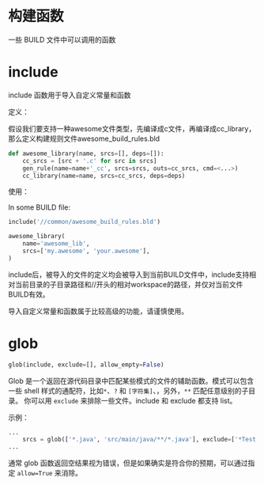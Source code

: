 # 构建函数

一些 BUILD 文件中可以调用的函数

# include

include 函数用于导入自定义常量和函数

定义：

假设我们要支持一种awesome文件类型，先编译成c文件，再编译成cc_library，那么定义构建规则文件awesome_build_rules.bld
```python
def awesome_library(name, srcs=[], deps=[]):
    cc_srcs = [src + '.c' for src in srcs]
    gen_rule(name=name+'_cc', srcs=srcs, outs=cc_srcs, cmd=<...>)
    cc_library(name=name, srcs=cc_srcs, deps=deps)
```

使用：

In some BUILD file:
```python
include('//common/awesome_build_rules.bld')

awesome_library(
    name='awesome_lib',
    srcs=['my.awesome', 'your.awesome'],
)
```
include后，被导入的文件的定义均会被导入到当前BUILD文件中，include支持相对当前目录的子目录路径和//开头的相对workspace的路径，并仅对当前文件BUILD有效。

导入自定义常量和函数属于比较高级的功能，请谨慎使用。

# glob

```python
glob(include, exclude=[], allow_empty=False)
```
Glob 是一个返回在源代码目录中匹配某些模式的文件的辅助函数。模式可以包含一些 shell 样式的通配符，比如`*`、`?` 和 `[字符集]`、，另外，`**` 匹配任意级别的子目录。
你可以用 `exclude` 来排除一些文件。include 和 exclude 都支持 list。

示例：
```python
...
    srcs = glob(['*.java', 'src/main/java/**/*.java'], exclude=['*Test.java'])
...
```

通常 glob 函数返回空结果视为错误，但是如果确实是符合你的预期，可以通过指定 `allow=True` 来消除。

